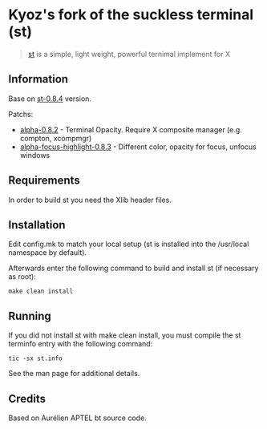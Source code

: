 # Kyoz's fork of the suckless terminal (st)
> [st](https://st.suckless.org/) is a simple, light weight, powerful ternimal implement for X

## Information
Base on [st-0.8.4](https://dl.suckless.org/st/st-0.8.4.tar.gz) version.

Patchs:
  - [alpha-0.8.2](https://st.suckless.org/patches/alpha/) - Terminal Opacity. Require X composite manager (e.g. compton, xcompmgr)
  - [alpha-focus-highlight-0.8.3](https://st.suckless.org/patches/alpha_focus_highlight/) - Different color, opacity for focus, unfocus windows

## Requirements

In order to build st you need the Xlib header files.


## Installation

Edit config.mk to match your local setup (st is installed into the /usr/local namespace by default).

Afterwards enter the following command to build and install st (if necessary as root):

```
make clean install
```

## Running

If you did not install st with make clean install, you must compile the st terminfo entry with the following command:

```
tic -sx st.info
```

See the man page for additional details.

## Credits

Based on Aurélien APTEL <aurelien dot aptel at gmail dot com> bt source code.

